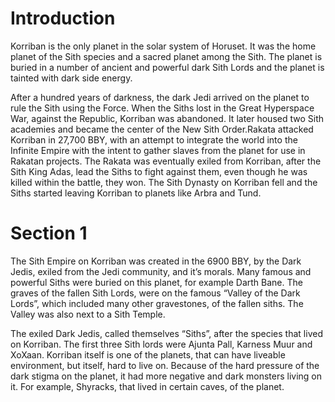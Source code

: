 # Introduction

Korriban is the only planet in the solar system of Horuset.
It was the home planet of the Sith species and a sacred planet among the Sith.
The planet is buried in a number of ancient and powerful dark Sith Lords and the planet is tainted with dark side energy.

After a hundred years of darkness, the dark Jedi arrived on the planet to rule the Sith using the Force.
When the Siths lost in the Great Hyperspace War, against the Republic, Korriban was abandoned.
It later housed two Sith academies and became the center of the New Sith Order.Rakata attacked Korriban in 27,700 BBY, with an attempt to integrate the world into the Infinite Empire with the intent to gather slaves from the planet for use in Rakatan projects.
The Rakata was eventually exiled from Korriban, after the Sith King Adas, lead the Siths to fight against them, even though he was killed within the battle, they won.
The Sith Dynasty on Korriban fell and the Siths started leaving Korriban to planets like Arbra and Tund.

# Section 1

The Sith Empire on Korriban was created in the 6900 BBY, by the Dark Jedis, exiled from the Jedi community, and it’s morals.
Many famous and powerful Siths were buried on this planet, for example Darth Bane.
The graves of the fallen Sith Lords, were on the famous “Valley of the Dark Lords”, which included many other gravestones, of the fallen siths.
The Valley was also next to a Sith Temple.

The exiled Dark Jedis, called themselves “Siths”, after the species that lived on Korriban.
The first three Sith lords were Ajunta Pall, Karness Muur and XoXaan.
Korriban itself is one of the planets, that can have liveable environment, but itself, hard to live on.
Because of the hard pressure of the dark stigma on the planet, it had more negative and dark monsters living on it.
For example, Shyracks, that lived in certain caves, of the planet.
